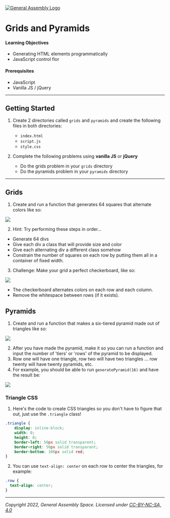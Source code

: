 [![General Assembly Logo](https://ga-dash.s3.amazonaws.com/production/assets/logo-9f88ae6c9c3871690e33280fcf557f33.png)](https://generalassemb.ly)

# Grids and Pyramids

#### Learning Objectives

- Generating HTML elements programmatically
- JavaScript control flor

#### Prerequisites

- JavaScript
- Vanilla JS / jQuery

---

## Getting Started

1. Create 2 directories called `grids` and `pyramids` and create the following files in both directories: 

	- `index.html`
	- `script.js`
	- `style.css`
	
1. Complete the following problems using **vanilla JS** or **jQuery**
	
	- Do the grids problem in your `grids` directory 
	- Do the pyramids problem in your `pyramids` directory 
	
---

## Grids

1. Create and run a function that generates 64 squares that alternate colors like so: 

![](https://i.imgur.com/y2p7C6N.png)

2. Hint: Try performing these steps in order...

- Generate 64 divs
- Give each div a class that will provide size and color
- Give each alternating div a different class somehow
- Constrain the number of squares on each row by putting them all in a container of fixed width.

3. Challenge: Make your grid a perfect checkerboard, like so:

![](https://i.imgur.com/7UfIlHR.png)

- The checkerboard alternates colors on each row and each column.
- Remove the whitespace between rows (if it exists).

## Pyramids 

1. Create and run a function that makes a six-tiered pyramid made out of triangles like so:

![](https://i.imgur.com/S0zDk0h.png)

2. After you have made the pyramid, make it so you can run a function and input the number of 'tiers' or 'rows' of the pyramid to be displayed.
2. Row one will have one triangle, row two will have two triangles ... row twenty will have twenty pyramids, etc.
2. For example, you should be able to run `generatePyramid(16)` and have the result be: 

![](https://i.imgur.com/O2IeAu6.png)

### Triangle CSS

1. Here's the code to create CSS triangles so you don't have to figure that out, just use the `.triangle` class!

```css
.triangle {
	display: inline-block;
	width: 0;
	height: 0;
	border-left: 50px solid transparent;
	border-right: 50px solid transparent;
	border-bottom: 100px solid red;
}
```

2. You can use `text-align: center` on each row to center the triangles, for example:

```css
.row {
  text-align: center;
}
```

---

_Copyright 2022, General Assembly Space. Licensed under [CC-BY-NC-SA, 4.0](https://creativecommons.org/licenses/by-nc-sa/4.0/)_
